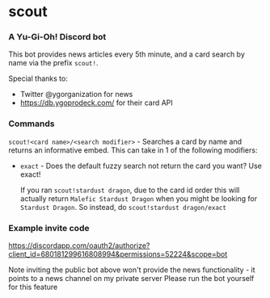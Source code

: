 # scout
### A Yu-Gi-Oh! Discord bot

This bot provides news articles every 5th minute, and a card search by name via the prefix `scout!`.

Special thanks to:
* Twitter @ygorganization for news
* https://db.ygoprodeck.com/ for their card API

### Commands

`scout!<card name>/<search modifier>` - Searches a card by name and returns an informative embed. This can take in 1 of the following modifiers:

*   `exact` - Does the default fuzzy search not return the card you want? Use exact!

    If you ran `scout!stardust dragon`, due to the card id order this will actually return `Malefic Stardust Dragon` when you might be looking for `Stardust Dragon`.
    So instead, do `scout!stardust dragon/exact`

### Example invite code
https://discordapp.com/oauth2/authorize?client_id=680181299616808994&permissions=52224&scope=bot

Note inviting the public bot above won't provide the news functionality - it points to a news channel on my private server
Please run the bot yourself for this feature
